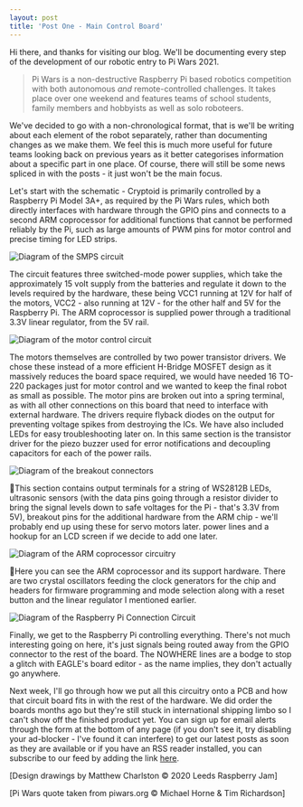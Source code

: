 ```yaml
---
layout: post
title: 'Post One - Main Control Board'
---
```


Hi there, and thanks for visiting our blog. We'll be documenting every step of the development of our robotic entry to Pi Wars 2021. 

> Pi Wars is a non-destructive Raspberry Pi based robotics competition with both autonomous *and* remote-controlled challenges. It takes place over one weekend and  features teams of school students, family members and hobbyists as well as solo roboteers. 

We've decided to go with a non-chronological format, that is we'll be writing about each element of the robot separately, rather than documenting changes as we make them. We feel this is much more useful for future teams looking back on previous years as it better categorises information about a specific part in one place. Of course, there will still be some news spliced in with the posts - it just won't be the main focus.

Let's start with the schematic - Cryptoid is primarily controlled by a Raspberry Pi Model 3A+, as required by the Pi Wars rules, which both directly interfaces with hardware through the GPIO pins and connects to a second ARM coprocessor for additional functions that cannot be performed reliably by the Pi, such as large amounts of PWM pins for motor control and precise timing for LED strips.

![Diagram of the SMPS circuit](/images/smps.png "SMPS")

The circuit features three switched-mode power supplies, which take the approximately 15 volt supply from the batteries and regulate it down to the levels required by the hardware, these being VCC1 running at 12V for half of the motors, VCC2 - also running at 12V - for the other half and 5V for the Raspberry Pi. The ARM coprocessor is supplied power through a traditional 3.3V linear regulator, from the 5V rail.

![Diagram of the motor control circuit](/images/mc.png "Motor Controllers")

The motors themselves are controlled by two power transistor drivers. We chose these instead of a more efficient H-Bridge MOSFET design as it massively reduces the board space required, we would have needed 16 TO-220 packages just for motor control and we wanted to keep the final robot as small as possible. The motor pins are broken out into a spring terminal, as with all other connections on this board that need to interface with external hardware. The drivers require flyback diodes on the output for preventing voltage spikes from destroying the ICs. We have also included LEDs for easy troubleshooting later on. In this same section is the transistor driver for the piezo buzzer used for error notifications and decoupling capacitors for each of the power rails.

![Diagram of the breakout connectors](/images/con.png "Connectors")

This section contains output terminals for a string of WS2812B LEDs, ultrasonic sensors (with the data pins going through a resistor divider to bring the signal levels down to safe voltages for the Pi - that's 3.3V from 5V), breakout pins for the additional hardware from the ARM chip - we'll probably end up using these for servo motors later. power lines and a hookup for an LCD screen if we decide to add one later.

![Diagram of the ARM coprocessor circuitry](/images/arm.png "ARM Chip")

Here you can see the ARM coprocessor and its support hardware. There are two crystal oscillators feeding the clock generators for the chip and headers for firmware programming and mode selection along with a reset button and the linear regulator I mentioned earlier.

![Diagram of the Raspberry Pi Connection Circuit](/images/rpi.png "Raspberry Pi Connector")

Finally, we get to the Raspberry Pi controlling everything. There's not much interesting going on here, it's just signals being routed away from the GPIO connector to the rest of the board. The NOWHERE lines are a bodge to stop a glitch with EAGLE's board editor - as the name implies, they don't actually go anywhere.

Next week, I'll go through how we put all this circuitry onto a PCB and how that circuit board fits in with the rest of the hardware. We did order the boards months ago but they're still stuck in international shipping limbo so I can't show off the finished product yet. You can sign up for email alerts through the form at the bottom of any page (if you don't see it, try disabling your ad-blocker - I've found it can interfere) to get our latest posts as soon as they are available or if you have an RSS reader installed, you can subscribe to our feed by adding the link [here](atom.xml).

[Design drawings by Matthew Charlston © 2020 Leeds Raspberry Jam] 

[Pi Wars quote taken from piwars.org © Michael Horne & Tim Richardson]